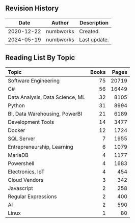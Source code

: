 ## Revision History

|Date|Author|Description|
|---|---|---|
|2020-12-22|numbworks|Created.|
|2024-05-19|numbworks|Last update.|

## Reading List By Topic

| Topic                           |   Books |   Pages |
|:--------------------------------|--------:|--------:|
| Software Engineering            |      75 |   20719 |
| C#                              |      56 |   16449 |
| Data Analysis, Data Science, ML |      32 |    8105 |
| Python                          |      31 |    8994 |
| BI, Data Warehousing, PowerBI   |      21 |    6189 |
| Development Tools               |      14 |    3477 |
| Docker                          |      12 |    1724 |
| SQL Server                      |       7 |    1955 |
| Entrepreneurship, Learning      |       6 |    1079 |
| MariaDB                         |       4 |    1177 |
| Powershell                      |       4 |    1683 |
| Electronics, IoT                |       4 |     454 |
| Cloud Vendors                   |       3 |     342 |
| Javascript                      |       2 |     258 |
| Regular Expressions             |       2 |     400 |
| AI                              |       2 |     590 |
| Linux                           |       1 |      80 |
